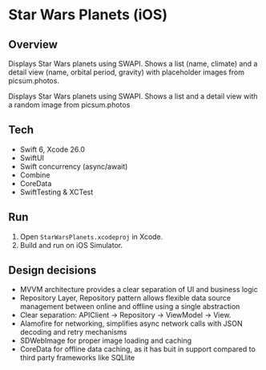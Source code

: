 # Star Wars Planets (iOS)

## Overview
Displays Star Wars planets using SWAPI. Shows a list (name, climate) and a detail view (name, orbital period, gravity) with placeholder images from picsum.photos.

Displays Star Wars planets using SWAPI. Shows a list and a detail view with a random image from picsum.photos

## Tech
- Swift 6, Xcode 26.0
- SwiftUI
- Swift concurrency (async/await)
- Combine
- CoreData
- SwiftTesting & XCTest

## Run
1. Open `StarWarsPlanets.xcodeproj` in Xcode.
2. Build and run on iOS Simulator.

## Design decisions
- MVVM architecture provides a clear separation of UI and business logic
- Repository Layer, Repository pattern allows flexible data source management between online and offline using a single abstraction 
- Clear separation: APIClient → Repository → ViewModel → View.
- Alamofire for networking, simplifies async network calls with JSON decoding and retry mechanisms
- SDWebImage for proper image loading and caching
- CoreData for offline data caching, as it has buit in support compared to third party frameworks like SQLlite